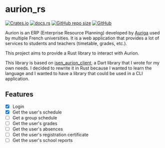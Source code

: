 # aurion_rs

[![Crates.io](https://img.shields.io/crates/v/aurion_rs)](https://crates.io/crates/aurion_rs)
[![docs.rs](https://img.shields.io/docsrs/aurion_rs)](https://docs.rs/aurion_rs)
[![GitHub repo size](https://img.shields.io/github/repo-size/sehnryr/aurion_rs)](https://github.com/sehnryr/aurion_rs)
[![GitHub](https://img.shields.io/github/license/sehnryr/aurion_rs)](https://github.com/sehnryr/aurion_rs/blob/main/LICENSE)

Aurion is an ERP (Enterprise Resource Planning) developed by [Auriga](https://www.auriga.fr/)
used by multiple French universities. It is a web application that provides
a lot of services to students and teachers (timetable, grades, etc.).

This project aims to provide a Rust library to interact with Aurion.

This library is based on [isen_aurion_client](https://github.com/sehnryr/isen_aurion_client),
a Dart library that I wrote for my own needs. I decided to rewrite it in Rust
because I wanted to learn the language and I wanted to have a library that
could be used in a CLI application.

## Features

- [x] Login
- [x] Get the user's schedule
- [ ] Get a group schedule
- [ ] Get the user's grades
- [ ] Get the user's absences
- [ ] Get the user's registration certificate
- [ ] Get the user's school reports
